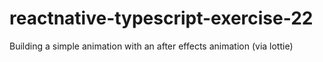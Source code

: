 # reactnative-typescript-exercise-22
Building a simple animation with an after effects animation (via lottie)
